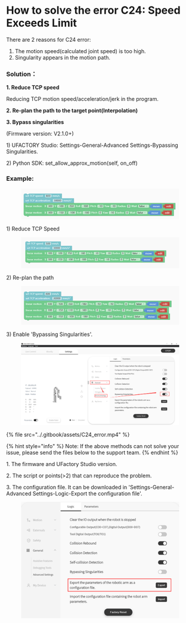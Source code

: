 # How to solve the error C24: Speed Exceeds Limit

There are 2 reasons for C24 error:

1. The motion speed(calculated joint speed) is too high.
2. Singularity appears in the motion path.

### **Solution：**

**1. Reduce TCP speed**

Reducing TCP motion speed/acceleration/jerk in the program.

**2. Re-plan the path to the target point(Interpolation)**

**3. Bypass singularities**

(Firmware version: V2.1.0+)

1\) UFACTORY Studio: Settings-General-Advanced Settings-Bypassing Singularities.

2\) Python SDK: set\_allow\_approx\_motion(self, on\_off)

### **Example:**

<figure><img src="../.gitbook/assets/image (1) (1).png" alt=""><figcaption></figcaption></figure>

1\) Reduce TCP Speed

<figure><img src="../.gitbook/assets/image (3).png" alt=""><figcaption></figcaption></figure>

2\) Re-plan the path

<figure><img src="../.gitbook/assets/image (4).png" alt=""><figcaption></figcaption></figure>

3\) Enable 'Bypassing Singularities'.

<figure><img src="../.gitbook/assets/image (1).png" alt=""><figcaption></figcaption></figure>

{% file src="../.gitbook/assets/C24_error.mp4" %}



{% hint style="info" %}
Note: If the above methods can not solve your issue, please send the files below to the support team.
{% endhint %}

1\. The firmware and UFactory Studio version.

2\. The script or points(>2) that can reproduce the problem.

3\. The configuration file. It can be downloaded in 'Settings-General-Advanced Settings-Logic-Export the configuration file'.

<figure><img src="../.gitbook/assets/image.png" alt=""><figcaption></figcaption></figure>
